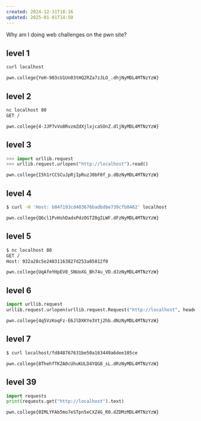 ```yaml
---
created: 2024-12-31T18:16
updated: 2025-01-01T14:50
---
```


Why am I doing web challenges on the pwn site?

## level 1

```bash
curl localhost
```

```flag
pwn.college{YeH-903cU1Un03tHQ2RZa7zJLO_.dhjNyMDL4MTNzYzW}
```

## level 2

```bash
nc localhost 80
GET /
```

```flag
pwn.college{4-JJP7vVo8RvzmZdXjlxjcaSOnZ.dljNyMDL4MTNzYzW}
```

## level 3

```python
>>> import urllib.request
>>> urllib.request.urlopen("http://localhost").read()
```

```flag
pwn.college{I5h1rCCSCuJpRjIpRuzJ0bF0f_p.dBzNyMDL4MTNzYzW}
```

## level 4

```bash
$ curl -H 'Host: b04f193cd403676badbdbe739cfb8462' localhost
```

```flag
pwn.college{Q6cl1PvHshDadxPdzOGTZ0gILWF.dFzNyMDL4MTNzYzW}
```

## level 5

```bash
$ nc localhost 80
GET /
Host: 932a28c5e24831163827d253a05812f0
```

```flag
pwn.college{UqAfeYHpEV0_SNUoXG_Bh74u_VD.dJzNyMDL4MTNzYzW}
```

## level 6

```python
import urllib.request
urllib.request.urlopen(urllib.request.Request("http://localhost", headers={"Host": "c92060ff1ec1da2dcd2682e93de20151"})).read()
```

```flag
pwn.college{4q5VzKoqFz-E6JlDXKYe3Vtj2hb.dNzNyMDL4MTNzYzW}
```

## level 7

```bash
$ curl localhost/fd848767631be50a163449a6dee105ce
```

```flag
pwn.college{8ThehfTKZA0cUhuKULD4YQG8_sL.dRzNyMDL4MTNzYzW}
```

## level 39

```python
import requests
print(requests.get("http://localhost").text)
```

```flag
pwn.college{0IMLYFAb5mo7eSTpn5eCXZ4G_R0.dZDMzMDL4MTNzYzW}
```
